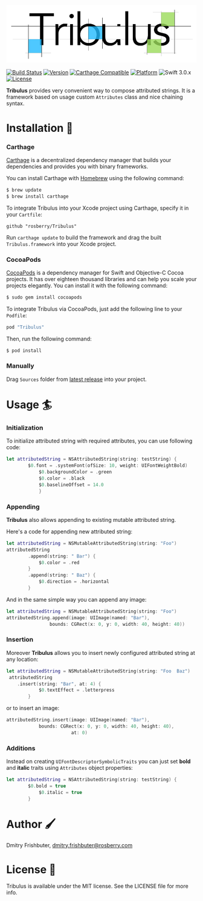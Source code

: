 <p align="center">
  <img src="img/tribulus_logo.png" alt="Tribulus"/>
</p>

[![Build Status](https://travis-ci.org/Otbivnoe/Framezilla.svg?branch=master)](https://travis-ci.org/rosberry/Tribulus)
[![Version](https://img.shields.io/cocoapods/v/Tribulus.svg?style=flat)](http://cocoadocs.org/docsets/Tribulus)
[![Carthage Compatible](https://img.shields.io/badge/Carthage-compatible-4BC51D.svg?style=flat)](https://github.com/Carthage/Carthage)
[![Platform](https://img.shields.io/cocoapods/p/Tribulus.svg?style=flat)](http://cocoadocs.org/docsets/Tribulus)
![Swift 3.0.x](https://img.shields.io/badge/Swift-3.0.x-orange.svg)
[![License](https://img.shields.io/cocoapods/l/Tribulus.svg?style=flat)](http://cocoadocs.org/docsets/Tribulus)

**Tribulus** provides very convenient way to compose attributed strings.
It is a framework based on usage custom `Attributes` class and nice chaining syntax.

# Installation 🏁

### Carthage

[Carthage](https://github.com/Carthage/Carthage) is a decentralized dependency manager that builds your dependencies and provides you with binary frameworks.

You can install Carthage with [Homebrew](http://brew.sh/) using the following command:

```bash
$ brew update
$ brew install carthage
```
To integrate Tribulus into your Xcode project using Carthage, specify it in your `Cartfile`:

```ogdl
github "rosberry/Tribulus"
```

Run `carthage update` to build the framework and drag the built `Tribulus.framework` into your Xcode project.

### CocoaPods

[CocoaPods](http://cocoapods.org) is a dependency manager for Swift and Objective-C Cocoa projects. It has over eighteen thousand libraries and can help you scale your projects elegantly. You can install it with the following command:

```bash
$ sudo gem install cocoapods
```

To integrate Tribulus via CocoaPods, just add the following line to your `Podfile`:

```ruby
pod "Tribulus"
```

Then, run the following command:

```bash
$ pod install
```

### Manually

Drag `Sources` folder from [latest release](https://github.com/rosberry/Tribulus/releases) into your project.

# Usage 🏄‍

### Initialization

To initialize attributed string with required attributes, you can use following code:

```swift
let attributedString = NSAttributedString(string: testString) {
		$0.font = .systemFont(ofSize: 10, weight: UIFontWeightBold)
        	$0.backgroundColor = .green
        	$0.color = .black
        	$0.baselineOffset = 14.0
    	    }
```

### Appending

**Tribulus** also allows appending to existing mutable attributed string.

Here's a code for appending new attributed string:

```swift
let attributedString = NSMutableAttributedString(string: "Foo")
attributedString
    	.append(string: " Bar") {
            $0.color = .red
        }
        .append(string: " Baz") {
            $0.direction = .horizontal
        }
```

And in the same simple way you can append any image:

```swift
let attributedString = NSMutableAttributedString(string: "Foo")
attributedString.append(image: UIImage(named: "Bar"), 
    			bounds: CGRect(x: 0, y: 0, width: 40, height: 40))
```
### Insertion

Moreover **Tribulus** allows you to insert newly configured attributed string at any location:

```swift
let attributedString = NSMutableAttributedString(string: "Foo  Baz")
 attributedString
	.insert(string: "Bar", at: 4) {
            $0.textEffect = .letterpress
        }
```

or to insert an image:

```swift
attributedString.insert(image: UIImage(named: "Bar"), 
			bounds: CGRect(x: 0, y: 0, width: 40, height: 40), 
                        at: 0)
```

### Additions

Instead on creating `UIFontDescriptorSymbolicTraits` you can just set **bold** and **italic** traits using `Attributes` object properties:

```swift
let attributedString = NSAttributedString(string: testString) {
		$0.bold = true
    		$0.italic = true
	    }
```

# Author 🖌

Dmitry Frishbuter, dmitry.frishbuter@rosberry.com

# License 📃

Tribulus is available under the MIT license. See the LICENSE file for more info.
